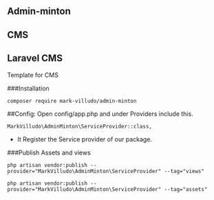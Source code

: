 ## Admin-minton
## CMS
## Laravel CMS

Template for CMS

###Installation

```
composer require mark-villudo/admin-minton
```

##Config: Open config/app.php and under Providers include this.

```
MarkVilludo\AdminMinton\ServiceProvider::class,
```
* It Register the Service provider of our package.

###Publish Assets and views

```
php artisan vendor:publish --provider="MarkVilludo\AdminMinton\ServiceProvider" --tag="views"

php artisan vendor:publish --provider="MarkVilludo\AdminMinton\ServiceProvider" --tag="assets"
```
